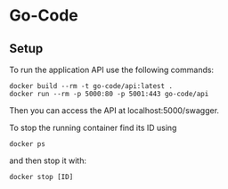 # Go-Code

## Setup
To run the application API use the following commands:
```
docker build --rm -t go-code/api:latest .
docker run --rm -p 5000:80 -p 5001:443 go-code/api
```

Then you can access the API at localhost:5000/swagger.

To stop the running container find its ID using 
```
docker ps
```

and then stop it with:

```
docker stop [ID]
```